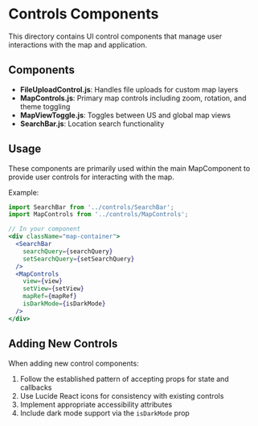 # Controls Components

This directory contains UI control components that manage user interactions with the map and application.

## Components

- **FileUploadControl.js**: Handles file uploads for custom map layers
- **MapControls.js**: Primary map controls including zoom, rotation, and theme toggling
- **MapViewToggle.js**: Toggles between US and global map views
- **SearchBar.js**: Location search functionality

## Usage

These components are primarily used within the main MapComponent to provide user controls for interacting with the map.

Example:

```jsx
import SearchBar from '../controls/SearchBar';
import MapControls from '../controls/MapControls';

// In your component
<div className="map-container">
  <SearchBar 
    searchQuery={searchQuery} 
    setSearchQuery={setSearchQuery} 
  />
  <MapControls 
    view={view}
    setView={setView}
    mapRef={mapRef}
    isDarkMode={isDarkMode}
  />
</div>
```

## Adding New Controls

When adding new control components:

1. Follow the established pattern of accepting props for state and callbacks
2. Use Lucide React icons for consistency with existing controls
3. Implement appropriate accessibility attributes
4. Include dark mode support via the `isDarkMode` prop

